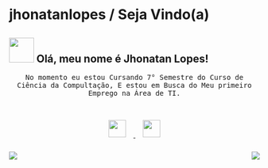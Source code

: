 # jhonatanlopes / Seja Vindo(a)
## <img src="https://raw.githubusercontent.com/alexnaiman/alexnaiman/master/resources/welcomeglitch.gif" width="50px" /> Olá, meu nome é Jhonatan Lopes!

<p align="center" >
  <samp>
No momento eu estou Cursando 7° Semestre do Curso de Ciência da Compultação, E estou em Busca do Meu primeiro Emprego na Área de TI.
  </samp>
<br/><br/>

<p align="center">
  <a href="https://www.linkedin.com/in/jhonatan-lopes-431819268/">
    <img src="https://raw.githubusercontent.com/alexnaiman/alexnaiman/master/resources/linkedin.webp"  width="35px" style="margin: 15px;" />
  </a>
  <a href="mailto:Jhowmoveisplanejados@gmail.com">
    <img src="https://raw.githubusercontent.com/alexnaiman/alexnaiman/master/resources/gmail.png" height="35px" style="margin: 15px;" />
  </a>
</p>
<p align="right">
<img align="left" src="https://github-readme-stats.vercel.app/api?username=JhonatanLopes&theme=tokyonight&show_icons=true" />
<img  float="right" src="https://github-readme-stats.vercel.app/api/top-langs/?username=JhonatanLP&theme=tokyonight&show_icons=true" />
</p>
